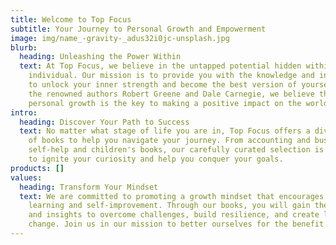 ```yaml
---
title: Welcome to Top Focus
subtitle: Your Journey to Personal Growth and Empowerment
image: img/name_-gravity-_adus32i0jc-unsplash.jpg
blurb:
  heading: Unleashing the Power Within
  text: At Top Focus, we believe in the untapped potential hidden within each
    individual. Our mission is to provide you with the knowledge and inspiration
    to unlock your inner strength and become the best version of yourself. Like
    the renowned authors Robert Greene and Dale Carnegie, we believe that
    personal growth is the key to making a positive impact on the world.
intro:
  heading: Discover Your Path to Success
  text: No matter what stage of life you are in, Top Focus offers a diverse range
    of books to help you navigate your journey. From accounting and business to
    self-help and children's books, our carefully curated selection is designed
    to ignite your curiosity and help you conquer your goals.
products: []
values:
  heading: Transform Your Mindset
  text: We are committed to promoting a growth mindset that encourages continuous
    learning and self-improvement. Through our books, you will gain the tools
    and insights to overcome challenges, build resilience, and create lasting
    change. Join us in our mission to better ourselves for the benefit of all.
---
```

